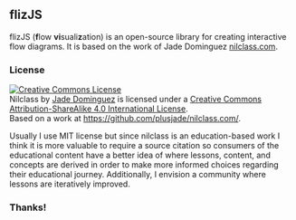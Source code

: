 ## flizJS

flizJS (**f**low **vi**suali**z**ation) is an open-source library for creating interactive flow diagrams. It is based on the work of Jade Dominguez [nilclass.com](http://nilclass.com/).

### License

<a rel="license" href="http://creativecommons.org/licenses/by-sa/4.0/"><img alt="Creative Commons License" style="border-width:0" src="https://i.creativecommons.org/l/by-sa/4.0/88x31.png" /></a><br /><span xmlns:dct="http://purl.org/dc/terms/" href="http://purl.org/dc/dcmitype/InteractiveResource" property="dct:title" rel="dct:type">Nilclass</span> by <a xmlns:cc="http://creativecommons.org/ns#" href="http://plusjade.com/" property="cc:attributionName" rel="cc:attributionURL">Jade Dominguez</a> is licensed under a <a rel="license" href="http://creativecommons.org/licenses/by-sa/4.0/">Creative Commons Attribution-ShareAlike 4.0 International License</a>.<br />Based on a work at <a xmlns:dct="http://purl.org/dc/terms/" href="https://github.com/plusjade/nilclass.com/" rel="dct:source">https://github.com/plusjade/nilclass.com/</a>.

Usually I use MIT license but since nilclass is an education-based work I think it is more valuable to require a source citation so consumers of the educational content have a better idea of where lessons, content, and concepts are derived in order to make more informed choices regarding their educational journey. Additionally, I envision a community where lessons are iteratively improved.


### Thanks!

